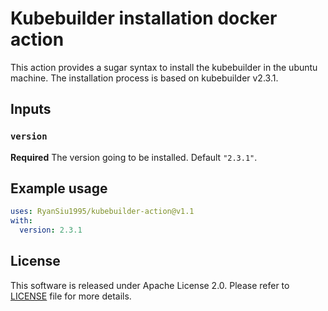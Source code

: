 # Kubebuilder installation docker action

This action provides a sugar syntax to install the kubebuilder in the ubuntu machine. The installation process is based on kubebuilder v2.3.1.

## Inputs

### `version`

**Required** The version going to be installed. Default `"2.3.1"`.

## Example usage

```yaml
uses: RyanSiu1995/kubebuilder-action@v1.1
with:
  version: 2.3.1
```

## License
This software is released under Apache License 2.0. Please refer to [LICENSE](LICENSE) file for more details.

